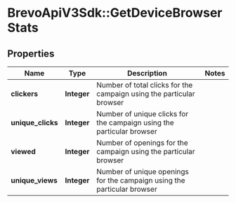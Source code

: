 # BrevoApiV3Sdk::GetDeviceBrowserStats

## Properties
Name | Type | Description | Notes
------------ | ------------- | ------------- | -------------
**clickers** | **Integer** | Number of total clicks for the campaign using the particular browser | 
**unique_clicks** | **Integer** | Number of unique clicks for the campaign using the particular browser | 
**viewed** | **Integer** | Number of openings for the campaign using the particular browser | 
**unique_views** | **Integer** | Number of unique openings for the campaign using the particular browser | 


